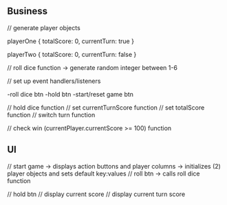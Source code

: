 Business
--------

// generate player objects 

playerOne {
  totalScore: 0,
  currentTurn: true
}

playerTwo {
  totalScore: 0,
  currentTurn: false
}



// roll dice function
-> generate random integer between 1-6

// set up event handlers/listeners

-roll dice btn
-hold btn
-start/reset game btn



// hold dice function
// set currentTurnScore function
// set totalScore function
// switch turn function


// check win (currentPlayer.currentScore >= 100) function


UI
--
// start game 
-> displays action buttons and player columns
-> initializes (2) player objects and sets default key:values
// roll btn
-> calls roll dice function

// hold btn
// display current score
// display current turn score